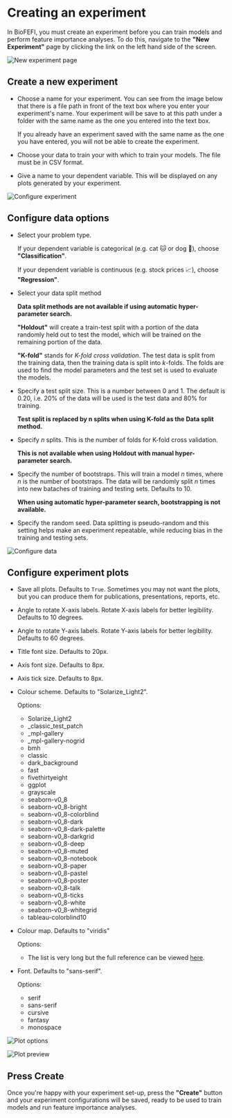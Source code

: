 # Creating an experiment

In BioFEFI, you must create an experiment before you can train models and perform feature importance analyses. To do this, navigate to the **"New Experiment"** page by clicking the link on the left hand side of the screen.

![New experiment page](../_static/new-exp-page.png)

## Create a new experiment
- Choose a name for your experiment. You can see from the image below that there is a file path in front of the text box where you enter your experiment's name. Your experiment will be save to at this path under a folder with the same name as the one you entered into the text box.

  If you already have an experiment saved with the same name as the one you have entered, you will not be able to create the experiment.

- Choose your data to train your with which to train your models. The file must be in CSV format.

- Give a name to your dependent variable. This will be displayed on any plots generated by your experiment.

![Configure experiment](../_static/config-exp.png)

## Configure data options
- Select your problem type.

    If your dependent variable is categorical (e.g. cat 🐱 or dog 🐶), choose **"Classification"**.

    If your dependent variable is continuous (e.g. stock prices 📈), choose **"Regression"**.

- Select your data split method

    **Data split methods are not available if using automatic hyper-parameter search.**

    **"Holdout"** will create a train-test split with a portion of the data randomly held out to test the model, which will be trained on the remaining portion of the data.

    **"K-fold"** stands for *K-fold cross validation*. The test data is split from the training data, then the training data is split into *k*-folds. The folds are used to find the model parameters and the test set is used to evaluate the models.

- Specify a test split size. This is a number between 0 and 1. The default is 0.20, i.e. 20% of the data will be used is the test data and 80% for training.

  **Test split is replaced by n splits when using K-fold as the Data split method.**

- Specify *n* splits. This is the number of folds for K-fold cross validation.

  **This is not available when using Holdout with manual hyper-parameter search.**

- Specify the number of bootstraps. This will train a model *n* times, where *n* is the number of bootstraps. The data will be randomly split *n* times into new bataches of training and testing sets. Defaults to 10.

  **When using automatic hyper-parameter search, bootstrapping is not available.**

- Specify the random seed. Data splitting is pseudo-random and this setting helps make an experiment repeatable, while reducing bias in the training and testing sets.

![Configure data](../_static/config-data.png)

## Configure experiment plots
- Save all plots. Defaults to `True`. Sometimes you may not want the plots, but you can produce them for publications, presentations, reports, etc.

- Angle to rotate X-axis labels. Rotate X-axis labels for better legibility. Defaults to 10 degrees.

- Angle to rotate Y-axis labels. Rotate Y-axis labels for better legibility. Defaults to 60 degrees.

- Title font size. Defaults to 20px.

- Axis font size. Defaults to 8px.

- Axis tick size. Defaults to 8px.

- Colour scheme. Defaults to "Solarize_Light2".

  Options:
  - Solarize_Light2
  - _classic_test_patch
  - _mpl-gallery
  - _mpl-gallery-nogrid
  - bmh
  - classic
  - dark_background
  - fast
  - fivethirtyeight
  - ggplot
  - grayscale
  - seaborn-v0_8
  - seaborn-v0_8-bright
  - seaborn-v0_8-colorblind
  - seaborn-v0_8-dark
  - seaborn-v0_8-dark-palette
  - seaborn-v0_8-darkgrid
  - seaborn-v0_8-deep
  - seaborn-v0_8-muted
  - seaborn-v0_8-notebook
  - seaborn-v0_8-paper
  - seaborn-v0_8-pastel
  - seaborn-v0_8-poster
  - seaborn-v0_8-talk
  - seaborn-v0_8-ticks
  - seaborn-v0_8-white
  - seaborn-v0_8-whitegrid
  - tableau-colorblind10

- Colour map. Defaults to "viridis"

  Options:
  - The list is very long but the full reference can be viewed [here](https://matplotlib.org/stable/gallery/color/colormap_reference.html).

- Font. Defaults to "sans-serif".

  Options:
  - serif
  - sans-serif
  - cursive
  - fantasy
  - monospace

![Plot options](../_static/plot-options.png)

![Plot preview](../_static/plot-preview.png)

## Press Create
Once you're happy with your experiment set-up, press the **"Create"** button and your experiment configurations will be saved, ready to be used to train models and run feature importance analyses.